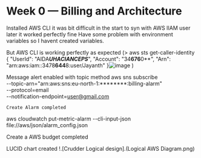 # Week 0 — Billing and Architecture

Installed AWS CLI it was bit difficult in the start to syn with AWS IIAM user later it worked perfectly fine 
Have some problem with environment variables so I havent created variables.

But AWS CLI is working perfectly as expected
(> aws sts get-caller-identity
{
    "UserId": "AIDA***UHACIANCEPS***",
    "Account": "34**676**0**",
    "Arn": "arn:aws:iam::3478**644**8:user/Jayanth"
}![image](https://user-images.githubusercontent.com/60100266/220217850-b5775bfc-adce-4592-a929-60428d28a596.png)
)

Message alert enabled with topic method
    aws sns subscribe \
    --topic-arn="arn:aws:sns:eu-north-1:********:billing-alarm" \
    --protocol=email \
    --notification-endpoint=user@gmail.com
    
    Create Alarm completed

aws cloudwatch put-metric-alarm --cli-input-json file://aws/json/alarm_config.json

Create a AWS budget completed

LUCID chart created 
!.[Crudder Logical design].(Logical AWS Diagram.png)
